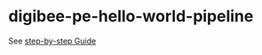 # digibee-pe-hello-world-pipeline

See [step-by-step Guide](https://medium.com/@viniciusgustavoc/how-to-use-gitactions-with-digibee-platform-420157496f87)
